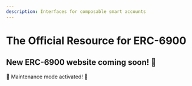 ```yaml
---
description: Interfaces for composable smart accounts
---
```


# The Official Resource for ERC-6900

## New ERC-6900 website coming soon! :eyes:

:construction: Maintenance mode activated! :robot:

